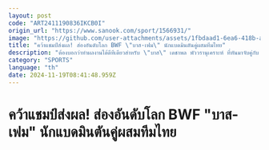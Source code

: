 ```yaml
---
layout: post
code: "ART2411190836IKCB0I"
origin_url: "https://www.sanook.com/sport/1566931/"
image: "https://github.com/user-attachments/assets/1fbdaad1-6ea6-418b-a02f-131d7e764a65"
title: "คว้าแชมป์ส่งผล! ส่องอันดับโลก BWF \"บาส-เฟม\" นักแบดมินตันคู่ผสมทีมไทย"
description: "ต้องบอกว่าทำผลงานได้ดีทีเดียวสำหรับ \"บาส\" เดชาพล พัววรานุเคราะห์ ที่หันมาจับคู่กับ \"เฟม\" ศุภิสรา เพียวสามพราน จนสามารถคว้าแชมป์แรกในรายการ คุมาโมโตะ มาสเตอร์ส เจแปน 2024 เมื่อสัปดาห์ที่ผ่านมา"
category: "SPORTS"
language: "th"
date: 2024-11-19T08:41:48.959Z
---
```


# คว้าแชมป์ส่งผล! ส่องอันดับโลก BWF "บาส-เฟม" นักแบดมินตันคู่ผสมทีมไทย